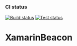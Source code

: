 ### CI status
[![Build status](https://travis-ci.org/anderson-rancan/XamarinBeacon.svg?branch=master)](https://travis-ci.org/anderson-rancan/XamarinBeacon)
[![Test status](https://circleci.com/gh/anderson-rancan/XamarinBeacon.svg?style=shield&circle-token=:circle-token)](https://circleci.com/gh/anderson-rancan/XamarinBeacon)

# XamarinBeacon